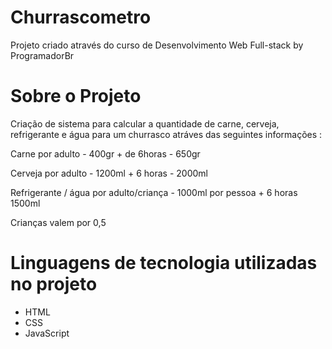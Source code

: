 # Churrascometro
Projeto criado através do curso de Desenvolvimento Web Full-stack by ProgramadorBr

# Sobre o Projeto

Criação de sistema para calcular a quantidade de carne, cerveja, refrigerante e água para um churrasco atráves das seguintes informações :


Carne por adulto - 400gr + de 6horas - 650gr

Cerveja por adulto - 1200ml + 6 horas - 2000ml

Refrigerante / água  por adulto/criança - 1000ml por pessoa + 6 horas 1500ml

Crianças valem por 0,5 

# Linguagens de tecnologia utilizadas no projeto

- HTML
- CSS
- JavaScript
